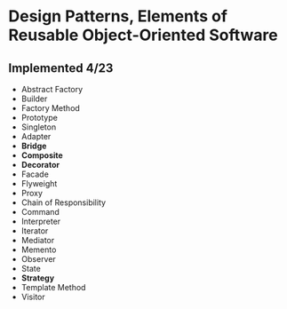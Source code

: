# Design Patterns, Elements of Reusable Object-Oriented Software



## Implemented **4/23**

- Abstract Factory
- Builder
- Factory Method
- Prototype
- Singleton
- Adapter
- **Bridge**
- **Composite**
- **Decorator**
- Facade
- Flyweight
- Proxy
- Chain of Responsibility
- Command
- Interpreter
- Iterator
- Mediator
- Memento
- Observer
- State
- **Strategy**
- Template Method
- Visitor
